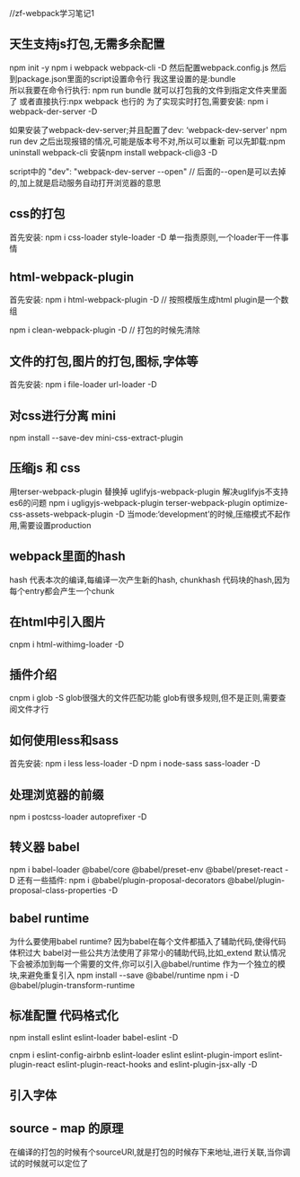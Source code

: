 //zf-webpack学习笔记1

## 天生支持js打包,无需多余配置
npm init -y
npm i webpack webpack-cli -D
然后配置webpack.config.js
然后到package.json里面的script设置命令行
我这里设置的是:bundle    
所以我要在命令行执行: npm run bundle 就可以打包我的文件到指定文件夹里面了
或者直接执行:npx webpack 也行的
为了实现实时打包,需要安装: npm i webpack-der-server -D


如果安装了webpack-dev-server;并且配置了dev: ‘webpack-dev-server'
npm run dev  之后出现报错的情况,可能是版本号不对,所以可以重新
可以先卸载:npm uninstall webpack-cli
安装npm install webpack-cli@3 -D


script中的
"dev": "webpack-dev-server --open"  // 后面的--open是可以去掉的,加上就是启动服务自动打开浏览器的意思



## css的打包
首先安装: npm i css-loader style-loader -D
单一指责原则,一个loader干一件事情
  

## html-webpack-plugin
首先安装: npm i html-webpack-plugin -D   // 按照模版生成html
plugin是一个数组

npm i clean-webpack-plugin -D // 打包的时候先清除

## 文件的打包,图片的打包,图标,字体等
首先安装: npm i file-loader url-loader -D

## 对css进行分离 mini
npm install --save-dev mini-css-extract-plugin

## 压缩js 和 css
用terser-webpack-plugin 替换掉 uglifyjs-webpack-plugin 解决uglifyjs不支持es6的问题
npm i ugligyjs-webpack-plugin terser-webpack-plugin optimize-css-assets-webpack-plugin -D
当mode:‘development’的时候,压缩模式不起作用,需要设置production



## webpack里面的hash
hash 代表本次的编译,每编译一次产生新的hash,
chunkhash 代码块的hash,因为每个entry都会产生一个chunk

## 在html中引入图片
cnpm i html-withimg-loader -D

## 插件介绍
cnpm i glob -S
glob很强大的文件匹配功能
glob有很多规则,但不是正则,需要查阅文件才行

## 如何使用less和sass
首先安装: npm i less less-loader -D
        npm i node-sass sass-loader -D

## 处理浏览器的前缀
npm i postcss-loader autoprefixer -D

## 转义器 babel
npm i babel-loader @babel/core @babel/preset-env @babel/preset-react -D
还有一些插件: npm i @babel/plugin-proposal-decorators @babel/plugin-proposal-class-properties -D

## babel runtime 
为什么要使用babel runtime?
因为babel在每个文件都插入了辅助代码,使得代码体积过大
babel对一些公共方法使用了非常小的辅助代码,比如_extend
默认情况下会被添加到每一个需要的文件,你可以引入@babel/runtime 作为一个独立的模块,来避免重复引入
npm install --save @babel/runtime
npm i -D @babel/plugin-transform-runtime


## 标准配置 代码格式化
npm install eslint eslint-loader babel-eslint -D

cnpm i eslint-config-airbnb eslint-loader eslint eslint-plugin-import eslint-plugin-react eslint-plugin-react-hooks and eslint-plugin-jsx-ally -D

## 引入字体


## source - map 的原理
在编译的打包的时候有个sourceURl,就是打包的时候存下来地址,进行关联,当你调试的时候就可以定位了
